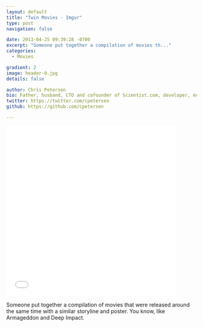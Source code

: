```yaml
---
layout: default
title: "Twin Movies - Imgur"
type: post
navigation: false

date: 2013-04-25 09:39:28 -0700
excerpt: "Someone put together a compilation of movies th..."
categories:
  - Movies

gradient: 2
image: header-0.jpg
details: false

author: Chris Petersen
bio: Father, husband, CTO and cofounder of Scientist.com, developer, entrepreneur and technologist.
twitter: https://twitter.com/cpetersen
github: https://github.com/cpetersen

---
```


<iframe class="embedly-embed" src="//cdn.embedly.com/widgets/media.html?src=%2F%2Fimgur.com%2Fa%2FJ5j6L%2Fembed&url=http%3A%2F%2Fimgur.com%2Fa%2FJ5j6L&image=http%3A%2F%2Fi.imgur.com%2FykkB7Ul.jpg%3Ffb&key=d815972c91e546edb5d2d02e509f8b1c&type=text%2Fhtml&schema=imgur" width="450" height="450" scrolling="no" frameborder="0" allowfullscreen></iframe>

Someone put together a compilation of movies that were released around the same time with a similar storyline and poster. You know, like Armageddon and Deep Impact.

